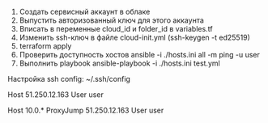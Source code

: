 1. Создать сервисный аккаунт в облаке
2. Выпустить авторизованный ключ для этого аккаунта
3. Вписать в переменные cloud_id и folder_id в variables.tf
4. Изменить ssh-ключ в файле cloud-init.yml (ssh-keygen -t ed25519)
5. terraform apply
6. Проверить доступность хостов ansible -i ./hosts.ini all  -m ping -u user
7. Выполнить playbook ansible-playbook -i ./hosts.ini test.yml


Настройка ssh config: 
~/.ssh/config

Host 51.250.12.163
   User user

Host 10.0.*
        ProxyJump 51.250.12.163
        User user